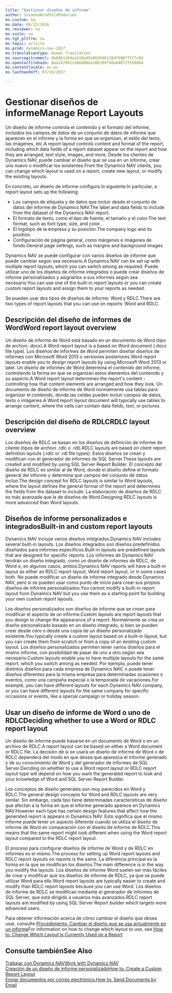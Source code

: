 ```yaml
---
title: "Gestionar diseños de informe"
author: SusanneWindfeldPedersen
ms.custom: na
ms.date: 09/22/2016
ms.reviewer: na
ms.suite: na
ms.tgt_pltfrm: na
ms.topic: article
ms.prod: dynamics-nav-2017
ms.translationtype: Human Translation
ms.sourcegitcommit: 6b60b1344a1e18ad91863046110df880f75f7c04
ms.openlocfilehash: 0aa247891ce66880da308209f9da84072f5b9d64
ms.contentlocale: es-es
ms.lasthandoff: 07/19/2017

---
```

    
# <a name="manage-report-layouts"></a><span data-ttu-id="fdd84-102">Gestionar diseños de informe</span><span class="sxs-lookup"><span data-stu-id="fdd84-102">Manage Report Layouts</span></span>
<span data-ttu-id="fdd84-103">Un diseño de informe controla el contenido y el formato del informe, incluidos los campos de datos de un conjunto de datos de informe que aparecen en el informe y la forma en que se organizan, el estilo del texto, las imágenes, etc.</span><span class="sxs-lookup"><span data-stu-id="fdd84-103">A report layout controls content and format of the report, including which data fields of a report dataset appear on the report and how they are arranged, text style, images, and more.</span></span> <span data-ttu-id="fdd84-104">Desde los clientes de Dynamics NAV, puede cambiar el diseño que se usa en un informe, crear uno nuevo o modificar los existentes.</span><span class="sxs-lookup"><span data-stu-id="fdd84-104">From the Dynamics NAV clients, you can change which layout is used on a report, create new layout, or modify the existing layouts.</span></span> 

<span data-ttu-id="fdd84-105">En concreto, un diseño de informe configura lo siguiente:</span><span class="sxs-lookup"><span data-stu-id="fdd84-105">In particular, a report layout sets up the following:</span></span>

- <span data-ttu-id="fdd84-106">Los campos de etiqueta y de datos que incluir desde el conjunto de datos del informe de Dynamics NAV.</span><span class="sxs-lookup"><span data-stu-id="fdd84-106">The label and data fields to include from the dataset of the Dynamics NAV report.</span></span>
- <span data-ttu-id="fdd84-107">El formato de texto, como el tipo de fuente, el tamaño y el color.</span><span class="sxs-lookup"><span data-stu-id="fdd84-107">The text format, such as font type, size, and color.</span></span>
- <span data-ttu-id="fdd84-108">El logotipo de la empresa y su posición.</span><span class="sxs-lookup"><span data-stu-id="fdd84-108">The company logo and its position.</span></span>
- <span data-ttu-id="fdd84-109">Configuración de página general, como márgenes e imágenes de fondo.</span><span class="sxs-lookup"><span data-stu-id="fdd84-109">General page settings, such as margins and background images.</span></span> 

<span data-ttu-id="fdd84-110">Dynamics NAV se puede configurar con varios diseños de informe que puede cambiar según sea necesario.</span><span class="sxs-lookup"><span data-stu-id="fdd84-110">A Dynamics NAV can be set up with multiple report layouts, which you can switch among as required.</span></span> <span data-ttu-id="fdd84-111">Puede utilizar uno de los diseños de informe integrados o puede crear diseños de informe personalizados y asignarlos a sus informes según sea necesario.</span><span class="sxs-lookup"><span data-stu-id="fdd84-111">You can use one of the built-in report layouts or you can create custom report layouts and assign them to your reports as needed.</span></span>

<span data-ttu-id="fdd84-112">Se pueden usar dos tipos de diseños de informe: Word y RDLC.</span><span class="sxs-lookup"><span data-stu-id="fdd84-112">There are two types of report layouts that you can use on reports: Word and RDLC.</span></span>

## <a name="word-report-layout-overview"></a><span data-ttu-id="fdd84-113">Descripción del diseño de informes de Word</span><span class="sxs-lookup"><span data-stu-id="fdd84-113">Word report layout overview</span></span>
<span data-ttu-id="fdd84-114">Un diseño de informe de Word está basado en un documento de Word (tipo de archivo .docx).</span><span class="sxs-lookup"><span data-stu-id="fdd84-114">A Word report layout is a based on Word document (.docx file type).</span></span> <span data-ttu-id="fdd84-115">Los diseños de informes de Word permiten diseñar diseños de informes con Microsoft Word 2013 o versiones posteriores.</span><span class="sxs-lookup"><span data-stu-id="fdd84-115">Word report layouts enable you to design report layouts by using Microsoft Word 2013 or later.</span></span> <span data-ttu-id="fdd84-116">Un diseño de informes de Word determina el contenido del informe, controlando la forma en que se organizan estos elementos del contenido y su aspecto.</span><span class="sxs-lookup"><span data-stu-id="fdd84-116">A Word report layout determines the report's content - controlling how that content elements are arranged and how they look.</span></span> <span data-ttu-id="fdd84-117">Un documento de diseño de informe de Word normalmente usa tablas para organizar el contenido, donde las celdas pueden incluir campos de datos, texto o imágenes.</span><span class="sxs-lookup"><span data-stu-id="fdd84-117">A Word report layout document will typically use tables to arrange content, where the cells can contain data fields, text, or pictures.</span></span>

## <a name="rdlc-layout-overview"></a><span data-ttu-id="fdd84-118">Descripción del diseño de RDLC</span><span class="sxs-lookup"><span data-stu-id="fdd84-118">RDLC layout overview</span></span>
<span data-ttu-id="fdd84-119">Los diseños de RDLC se basan en los diseños de definición de informe de cliente (tipos de archivo .rdlc o .rdl).</span><span class="sxs-lookup"><span data-stu-id="fdd84-119">RDLC layouts are based on client report definition layouts (.rdlc or .rdl file types).</span></span> <span data-ttu-id="fdd84-120">Estos diseños se crean y modifican con el generador de informes de SQL Server.</span><span class="sxs-lookup"><span data-stu-id="fdd84-120">These layouts are created and modified by using SQL Server Report Builder.</span></span> <span data-ttu-id="fdd84-121">El concepto del diseño de RDLC es similar al de Word, donde el diseño define el formato general del informe y determina qué campos del conjunto de datos incluir.</span><span class="sxs-lookup"><span data-stu-id="fdd84-121">The design concept for RDLC layouts is similar to Word layouts, where the layout defines the general format of the report and determines the fields from the dataset to include.</span></span> <span data-ttu-id="fdd84-122">La elaboración de diseños de RDLC es más avanzada que la de diseños de Word.</span><span class="sxs-lookup"><span data-stu-id="fdd84-122">Designing RDLC layouts is more advanced than Word layouts.</span></span>

## <a name="built-in-and-custom-report-layouts"></a><span data-ttu-id="fdd84-123">Diseños de informe personalizados e integrados</span><span class="sxs-lookup"><span data-stu-id="fdd84-123">Built-in and custom report layouts</span></span>
<span data-ttu-id="fdd84-124">Dynamics NAV incluye varios diseños integrados.</span><span class="sxs-lookup"><span data-stu-id="fdd84-124">Dynamics NAV includes several built-in layouts.</span></span> <span data-ttu-id="fdd84-125">Los diseños integrados son diseños predefinidos diseñados para informes específicos.</span><span class="sxs-lookup"><span data-stu-id="fdd84-125">Built-in layouts are predefined layouts that are designed for specific reports.</span></span> <span data-ttu-id="fdd84-126">Los informes de Dynamics NAV tendrán un diseño integrado, como un diseño de informes de RDLC, de Word o, en algunos casos, ambos.</span><span class="sxs-lookup"><span data-stu-id="fdd84-126">Dynamics NAV reports will have a built-in layout as either an RDLC report layout, Word report layout, or in some cases both.</span></span> <span data-ttu-id="fdd84-127">No puede modificar un diseño de informe integrado desde Dynamics NAV, pero sí se pueden usar como punto de inicio para crear sus propios diseños de informe personalizados.</span><span class="sxs-lookup"><span data-stu-id="fdd84-127">You cannot modify a built-in report layout from Dynamics NAV but you use them as a starting point for building your own custom report layouts.</span></span> 

<span data-ttu-id="fdd84-128">Los diseños personalizados son diseños de informe que se crean para modificar el aspecto de un informe.</span><span class="sxs-lookup"><span data-stu-id="fdd84-128">Custom layouts are report layouts that you design to change the appearance of a report.</span></span> <span data-ttu-id="fdd84-129">Normalmente se crea un diseño personalizado basado en un diseño integrado, si bien se pueden crear desde cero o desde una copia de un diseño personalizado existente.</span><span class="sxs-lookup"><span data-stu-id="fdd84-129">You typically create a custom layout based on a built-in layout, but you can create them from scratch or from a copy of an existing custom layout.</span></span> <span data-ttu-id="fdd84-130">Los diseños personalizados permiten tener varios diseños para el mismo informe, con posibilidad de pasar de uno a otro según sea necesario.</span><span class="sxs-lookup"><span data-stu-id="fdd84-130">Custom layouts enable you to have multiple layouts for the same report, which you switch among as needed.</span></span> <span data-ttu-id="fdd84-131">Por ejemplo, puede tener distintos diseños para cada empresa de Dynamics NAV, o puede tener diseños diferentes para la misma empresa para determinadas ocasiones o eventos, como una campaña especial o la temporada de vacaciones.</span><span class="sxs-lookup"><span data-stu-id="fdd84-131">For example, you can have different layouts for each Dynamics NAV company, or you can have different layouts for the same company for specific occasions or events, like a special campaign or holiday season.</span></span>

## <a name="deciding-whether-to-use-a-word-or-rdlc-report-layout"></a><span data-ttu-id="fdd84-132">Usar un diseño de informe de Word o uno de RDLC</span><span class="sxs-lookup"><span data-stu-id="fdd84-132">Deciding whether to use a Word or RDLC report layout</span></span> 
<span data-ttu-id="fdd84-133">Un diseño de informe puede basarse en un documento de Word o en un archivo de RDLC.</span><span class="sxs-lookup"><span data-stu-id="fdd84-133">A report layout can be based on either a Word document or RDLC file.</span></span> <span data-ttu-id="fdd84-134">La decisión de si se usará un diseño de informe de Word o de RDLC dependerá del modo en que desea que aparezca el informe generado y de su conocimiento de Word y del generador de informes de SQL Server.</span><span class="sxs-lookup"><span data-stu-id="fdd84-134">Deciding on whether to use a Word report layout or RDLC report layout type will depend on how you want the generated report to look and your knowledge of Word and SQL Server Report Builder.</span></span> 

<span data-ttu-id="fdd84-135">Los conceptos de diseño generales son muy parecidos en Word y RDLC.</span><span class="sxs-lookup"><span data-stu-id="fdd84-135">The general design concepts for Word and RDLC layouts are very similar.</span></span> <span data-ttu-id="fdd84-136">Sin embargo, cada tipo tiene determinadas características de diseño que afectan a la forma en que el informe generado aparece en Dynamics NAV.</span><span class="sxs-lookup"><span data-stu-id="fdd84-136">However each type has certain design features that affect how the generated report is appears in Dynamics NAV.</span></span> <span data-ttu-id="fdd84-137">Esto significa que el mismo informe puede tener un aspecto diferente cuando se utiliza el diseño de informe de Word en comparación con el diseño de informe de RDLC.</span><span class="sxs-lookup"><span data-stu-id="fdd84-137">This means that the same report might look different when using the Word report layout compared to the RDLC report layout.</span></span>

<span data-ttu-id="fdd84-138">El proceso para configurar diseños de informe de Word y de RDLC en informes es el mismo.</span><span class="sxs-lookup"><span data-stu-id="fdd84-138">The process for setting up Word report layouts and RDLC report layouts on reports is the same.</span></span> <span data-ttu-id="fdd84-139">La diferencia principal es la forma en la que se modifican los diseños.</span><span class="sxs-lookup"><span data-stu-id="fdd84-139">The main difference is in the way you modify the layouts.</span></span> <span data-ttu-id="fdd84-140">Los diseños de informe Word suelen ser más fáciles de crear y modificar que los diseños de informe de RDLC, ya que se puede utilizar Word para ello.</span><span class="sxs-lookup"><span data-stu-id="fdd84-140">Word report layouts are typically easier to create and modify than RDLC report layouts because you can use Word.</span></span> <span data-ttu-id="fdd84-141">Los diseños de informe de RDLC se modifican mediante el generador de informes de SQL Server, que está dirigido a usuarios más avanzados.</span><span class="sxs-lookup"><span data-stu-id="fdd84-141">RDLC report layouts are modified by using SQL Server Report builder which targets more advanced users.</span></span>

<span data-ttu-id="fdd84-142">Para obtener información acerca de cómo cambiar el diseño que desea usar, consulte [Procedimiento: Cambiar el diseño que se usa actualmente en un informe](ui-how-change-layout-currently-used-report.md)</span><span class="sxs-lookup"><span data-stu-id="fdd84-142">For information on how to change which layout to use, see [How to: Change Which Layout is Currently Used on a Report](ui-how-change-layout-currently-used-report.md)</span></span>

## <a name="see-also"></a><span data-ttu-id="fdd84-143">Consulte también</span><span class="sxs-lookup"><span data-stu-id="fdd84-143">See Also</span></span>
[<span data-ttu-id="fdd84-144">Trabajar con Dynamics NAV</span><span class="sxs-lookup"><span data-stu-id="fdd84-144">Work with Dynamics NAV</span></span>](ui-work-product.md)  
[<span data-ttu-id="fdd84-145">Creación de un diseño de informe personalizado</span><span class="sxs-lookup"><span data-stu-id="fdd84-145">How to: Create a Custom Report Layout</span></span>](ui-how-create-custom-report-layout.md)  
[<span data-ttu-id="fdd84-146">Enviar documentos por correo electrónico.</span><span class="sxs-lookup"><span data-stu-id="fdd84-146">How to: Send Documents by Email</span></span>](ui-how-send-documents-email.md)

